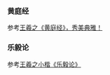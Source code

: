 ### 黄庭经
参考[王羲之《黄庭经》，秀美典雅！](https://www.sohu.com/a/335579815_653521)

### 乐毅论

参考[王羲之小楷《乐毅论》](http://www.eshufa.com/html/10/n-22110.html)

